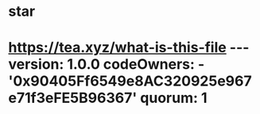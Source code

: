 # star
# https://tea.xyz/what-is-this-file --- version: 1.0.0 codeOwners:   - '0x90405Ff6549e8AC320925e967e71f3eFE5B96367' quorum: 1
